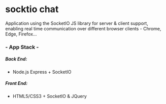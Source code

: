 # socktio chat

Application using the SocketIO JS library for server & client support, enabling real time communication over different browser clients - Chrome, Edge, Firefox...

### - App Stack -

##### Back End:
- Node.js Express + SocketIO
##### Front End: 
- HTML5/CSS3 + SocketIO & JQuery

